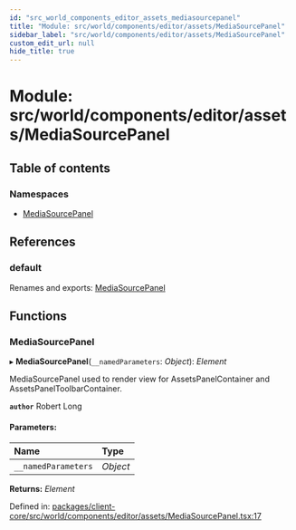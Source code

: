 ```yaml
---
id: "src_world_components_editor_assets_mediasourcepanel"
title: "Module: src/world/components/editor/assets/MediaSourcePanel"
sidebar_label: "src/world/components/editor/assets/MediaSourcePanel"
custom_edit_url: null
hide_title: true
---
```


# Module: src/world/components/editor/assets/MediaSourcePanel

## Table of contents

### Namespaces

- [MediaSourcePanel](src_world_components_editor_assets_mediasourcepanel.mediasourcepanel.md)

## References

### default

Renames and exports: [MediaSourcePanel](src_world_components_editor_assets_mediasourcepanel.md#mediasourcepanel)

## Functions

### MediaSourcePanel

▸ **MediaSourcePanel**(`__namedParameters`: *Object*): *Element*

MediaSourcePanel used to render view for AssetsPanelContainer and AssetsPanelToolbarContainer.

**`author`** Robert Long

#### Parameters:

Name | Type |
:------ | :------ |
`__namedParameters` | *Object* |

**Returns:** *Element*

Defined in: [packages/client-core/src/world/components/editor/assets/MediaSourcePanel.tsx:17](https://github.com/xr3ngine/xr3ngine/blob/673ad6a5f/packages/client-core/src/world/components/editor/assets/MediaSourcePanel.tsx#L17)
